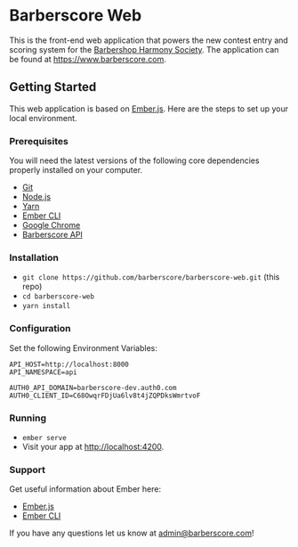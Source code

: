 # Barberscore Web

This is the front-end web application that powers the new contest entry and scoring system for the [Barbershop Harmony Society](http://www.barbershop.org).  The application can be found at https://www.barberscore.com.

## Getting Started

This web application is based on [Ember.js](http://www.emberjs.com).  Here are the steps to set up your local environment.

### Prerequisites

You will need the latest versions of the following core dependencies properly installed on your computer.

* [Git](https://git-scm.com/)
* [Node.js](https://nodejs.org/)
* [Yarn](https://yarnpkg.com/)
* [Ember CLI](https://ember-cli.com/)
* [Google Chrome](https://google.com/chrome/)
* [Barberscore API](https://github.com/barberscore/barberscore-api)

### Installation

* `git clone https://github.com/barberscore/barberscore-web.git` (this repo)
* `cd barberscore-web`
* `yarn install`


### Configuration

Set the following Environment Variables:

```
API_HOST=http://localhost:8000
API_NAMESPACE=api

AUTH0_API_DOMAIN=barberscore-dev.auth0.com
AUTH0_CLIENT_ID=C68OwqrFDjUa6lv8t4jZQPDksWmrtvoF
```

### Running

* `ember serve`
* Visit your app at [http://localhost:4200](http://localhost:4200).


### Support
Get useful information about Ember here:

* [Ember.js](https://emberjs.com/)
* [Ember CLI](https://ember-cli.com/)

If you have any questions let us know at admin@barberscore.com!
